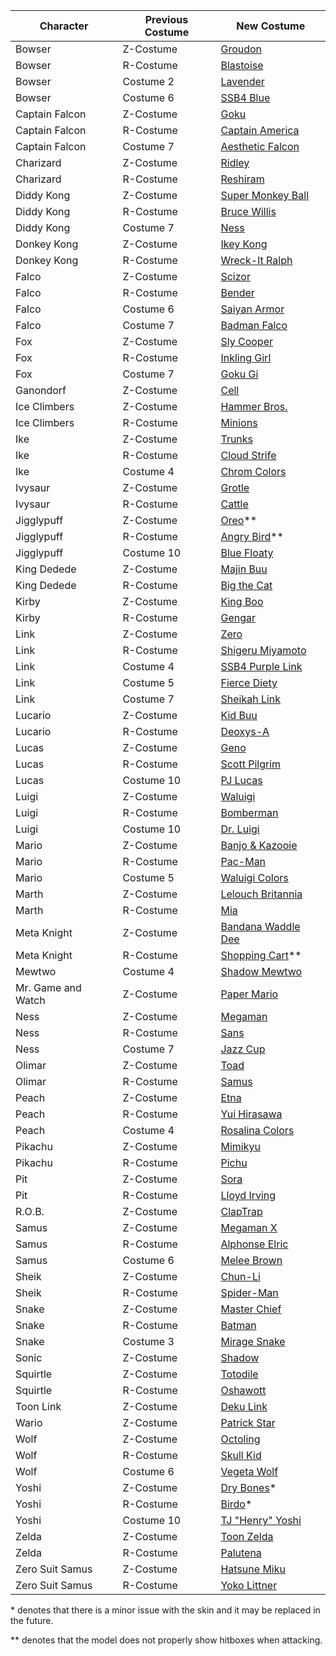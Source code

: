 | Character 		| Previous Costume 	| New Costume                                                            		 	|
|-----------		|------------------	|--------------	|
| Bowser			| Z-Costume			| [Groudon](http://forums.kc-mm.com/Gallery/BrawlView.php?Number=20629)					|
| Bowser			| R-Costume			| [Blastoise](http://forums.kc-mm.com/Gallery/BrawlView.php?Number=30836)				|
| Bowser			| Costume 2			| [Lavender](http://forums.kc-mm.com/Gallery/BrawlView.php?Number=213537)				|
| Bowser			| Costume 6			| [SSB4 Blue](http://forums.kc-mm.com/Gallery/BrawlView.php?Number=213537)				|
| Captain Falcon 	| Z-Costume        	| [Goku](http://forums.kc-mm.com/Gallery/BrawlView.php?Number=23665)              		|
| Captain Falcon	| R-Costume			| [Captain America](http://forums.kc-mm.com/Gallery/BrawlView.php?Number=25478)			|
| Captain Falcon	| Costume 7			| [Aesthetic Falcon](http://forums.kc-mm.com/Gallery/BrawlView.php?Number=216472)		|
| Charizard			| Z-Costume			| [Ridley](http://forums.kc-mm.com/Gallery/BrawlView.php?Number=12295)					|
| Charizard			| R-Costume			| [Reshiram](http://forums.kc-mm.com/Gallery/BrawlView.php?Number=27645)				|
| Diddy Kong		| Z-Costume			| [Super Monkey Ball](http://forums.kc-mm.com/Gallery/BrawlView.php?Number=28266)		|
| Diddy Kong		| R-Costume			| [Bruce Willis](http://forums.kc-mm.com/Gallery/BrawlView.php?Number=28056)			|
| Diddy Kong		| Costume 7			| [Ness](http://forums.kc-mm.com/Gallery/BrawlView.php?Number=253)						|
| Donkey Kong		| Z-Costume			| [Ikey Kong](http://forums.kc-mm.com/Gallery/BrawlView.php?Number=27520)				|
| Donkey Kong		| R-Costume			| [Wreck-It Ralph](http://forums.kc-mm.com/Gallery/BrawlView.php?Number=31396)			|
| Falco				| Z-Costume			| [Scizor](http://forums.kc-mm.com/Gallery/BrawlView.php?Number=24085)					|
| Falco				| R-Costume			| [Bender](http://forums.kc-mm.com/Gallery/BrawlView.php?Number=27588)					|
| Falco				| Costume 6			| [Saiyan Armor](http://forums.kc-mm.com/Gallery/BrawlView.php?Number=207688)			|
| Falco				| Costume 7			| [Badman Falco](http://forums.kc-mm.com/Gallery/BrawlView.php?Number=216239)			|
| Fox				| Z-Costume			| [Sly Cooper](http://forums.kc-mm.com/Gallery/BrawlView.php?Number=19901)				|
| Fox				| R-Costume			| [Inkling Girl](http://forums.kc-mm.com/Gallery/BrawlView.php?Number=213846)			|
| Fox				| Costume 7			| [Goku Gi](http://forums.kc-mm.com/Gallery/BrawlView.php?Number=207697)				|
| Ganondorf			| Z-Costume			| [Cell](http://forums.kc-mm.com/Gallery/BrawlView.php?Number=23529)					|
| Ice Climbers		| Z-Costume			| [Hammer Bros.](http://forums.kc-mm.com/Gallery/BrawlView.php?Number=203025)			|
| Ice Climbers		| R-Costume			| [Minions](http://forums.kc-mm.com/Gallery/BrawlView.php?Number=210291)				|
| Ike				| Z-Costume			| [Trunks](http://forums.kc-mm.com/Gallery/BrawlView.php?Number=22433)					|
| Ike				| R-Costume			| [Cloud Strife](http://forums.kc-mm.com/Gallery/BrawlView.php?Number=24702)			|
| Ike				| Costume 4			| [Chrom Colors](http://forums.kc-mm.com/Gallery/BrawlView.php?Number=212841)			|
| Ivysaur			| Z-Costume			| [Grotle](http://forums.kc-mm.com/Gallery/BrawlView.php?Number=13832)					|
| Ivysaur			| R-Costume			| [Cattle](http://forums.kc-mm.com/Gallery/BrawlView.php?Number=31298)					|
| Jigglypuff		| Z-Costume			| [Oreo](http://forums.kc-mm.com/Gallery/BrawlView.php?Number=31286)**					|
| Jigglypuff		| R-Costume			| [Angry Bird](http://forums.kc-mm.com/Gallery/BrawlView.php?Number=31076)**			|
| Jigglypuff		| Costume 10		| [Blue Floaty](https://gamebanana.com/skins/164161)									|
| King Dedede		| Z-Costume			| [Majin Buu](http://forums.kc-mm.com/Gallery/BrawlView.php?Number=31220)				|
| King Dedede		| R-Costume			| [Big the Cat](http://forums.kc-mm.com/Gallery/BrawlView.php?Number=32571)				|
| Kirby				| Z-Costume			| [King Boo](http://forums.kc-mm.com/Gallery/BrawlView.php?Number=24544)				|
| Kirby				| R-Costume			| [Gengar](http://forums.kc-mm.com/Gallery/BrawlView.php?Number=11688)					|
| Link				| Z-Costume			| [Zero](http://forums.kc-mm.com/Gallery/BrawlView.php?Number=17515)					|
| Link				| R-Costume			| [Shigeru Miyamoto](http://forums.kc-mm.com/Gallery/BrawlView.php?Number=32503)		|
| Link				| Costume 4			| [SSB4 Purple Link](http://forums.kc-mm.com/Gallery/BrawlView.php?Number=206289)		|
| Link				| Costume 5			| [Fierce Diety](https://drive.google.com/file/d/1vAZ2q0SbiNXwzU7FoQWxScM3a5Zn-lNM/view)|
| Link				| Costume 7			| [Sheikah Link](http://forums.kc-mm.com/Gallery/BrawlView.php?Number=209088)			|
| Lucario			| Z-Costume			| [Kid Buu](http://forums.kc-mm.com/Gallery/BrawlView.php?Number=18356)					|
| Lucario			| R-Costume			| [Deoxys-A](http://forums.kc-mm.com/Gallery/BrawlView.php?Number=13829)				|
| Lucas				| Z-Costume			| [Geno](http://forums.kc-mm.com/Gallery/BrawlView.php?Number=10433)					|
| Lucas				| R-Costume			| [Scott Pilgrim](http://forums.kc-mm.com/Gallery/BrawlView.php?Number=21896)			|
| Lucas				| Costume 10		| [PJ Lucas](http://forums.kc-mm.com/Gallery/BrawlView.php?Number=215740)				|
| Luigi				| Z-Costume			| [Waluigi](http://forums.kc-mm.com/Gallery/BrawlView.php?Number=27201)					|
| Luigi				| R-Costume			| [Bomberman](http://forums.kc-mm.com/Gallery/BrawlView.php?Number=23860)				|
| Luigi				| Costume 10		| [Dr. Luigi](http://www.mediafire.com/file/li4arsqyc44vk92/Doctor%20Luigi.zip)			|
| Mario				| Z-Costume			| [Banjo & Kazooie](http://forums.kc-mm.com/Gallery/BrawlView.php?Number=14120)			|
| Mario				| R-Costume			| [Pac-Man](http://forums.kc-mm.com/Gallery/BrawlView.php?Number=204556)				|
| Mario				| Costume 5			| [Waluigi Colors](http://forums.kc-mm.com/Gallery/BrawlView.php?Number=213405)			|
| Marth				| Z-Costume			| [Lelouch Britannia](http://forums.kc-mm.com/Gallery/BrawlView.php?Number=13961)		|
| Marth				| R-Costume			| [Mia](http://forums.kc-mm.com/Gallery/BrawlView.php?Number=35016)						|
| Meta Knight		| Z-Costume			| [Bandana Waddle Dee](http://forums.kc-mm.com/Gallery/BrawlView.php?Number=23981)		|
| Meta Knight		| R-Costume			| [Shopping Cart](http://forums.kc-mm.com/Gallery/BrawlView.php?Number=209555)**		|
| Mewtwo			| Costume 4			| [Shadow Mewtwo](http://forums.kc-mm.com/Gallery/BrawlView.php?Number=213278)			|
| Mr. Game and Watch| Z-Costume			| [Paper Mario](http://forums.kc-mm.com/Gallery/BrawlView.php?Number=23892)				|
| Ness				| Z-Costume			| [Megaman](http://forums.kc-mm.com/Gallery/BrawlView.php?Number=206078)				|
| Ness				| R-Costume			| [Sans](http://forums.kc-mm.com/Gallery/BrawlView.php?Number=211255)					|
| Ness           	| Costume 7         	| [Jazz Cup](http://forums.kc-mm.com/Gallery/BrawlView.php?Number=211602)         		|
| Olimar			| Z-Costume			| [Toad](http://forums.kc-mm.com/Gallery/BrawlView.php?Number=25498)					|
| Olimar			| R-Costume			| [Samus](http://forums.kc-mm.com/Gallery/BrawlView.php?Number=31419)					|
| Peach				| Z-Costume			| [Etna](http://forums.kc-mm.com/Gallery/BrawlView.php?Number=15589)					|
| Peach				| R-Costume			| [Yui Hirasawa](http://forums.kc-mm.com/Gallery/BrawlView.php?Number=17584)			|
| Peach				| Costume 4			| [Rosalina Colors](http://forums.kc-mm.com/Gallery/BrawlView.php?Number=1322)			|
| Pikachu			| Z-Costume			| [Mimikyu](http://forums.kc-mm.com/Gallery/BrawlView.php?Number=216400)				|
| Pikachu			| R-Costume			| [Pichu](http://forums.kc-mm.com/Gallery/BrawlView.php?Number=27834)					|
| Pit				| Z-Costume			| [Sora](http://forums.kc-mm.com/Gallery/BrawlView.php?Number=7928)						|
| Pit				| R-Costume			| [Lloyd Irving](http://forums.kc-mm.com/Gallery/BrawlView.php?Number=23615)			|
| R.O.B.			| Z-Costume			| [ClapTrap](http://forums.kc-mm.com/Gallery/BrawlView.php?Number=33179)				|
| Samus				| Z-Costume			| [Megaman X](http://forums.kc-mm.com/Gallery/BrawlView.php?Number=31409)				|
| Samus				| R-Costume			| [Alphonse Elric](http://forums.kc-mm.com/Gallery/BrawlView.php?Number=11910)			|
| Samus				| Costume 6			| [Melee Brown](https://drive.google.com/file/d/1o21sGqVNpoh68J7w5o8PCl9myytUXWXw/view)	|
| Sheik				| Z-Costume			| [Chun-Li](http://forums.kc-mm.com/Gallery/BrawlView.php?Number=25891)					|
| Sheik				| R-Costume			| [Spider-Man](http://forums.kc-mm.com/Gallery/BrawlView.php?Number=20484)				|
| Snake				| Z-Costume			| [Master Chief](http://forums.kc-mm.com/Gallery/BrawlView.php?Number=31965)			|
| Snake				| R-Costume			| [Batman](http://forums.kc-mm.com/Gallery/BrawlView.php?Number=34346)					|
| Snake				| Costume 3			| [Mirage Snake](http://forums.kc-mm.com/Gallery/BrawlView.php?Number=35547)			|
| Sonic				| Z-Costume			| [Shadow](http://forums.kc-mm.com/Gallery/BrawlView.php?Number=19022)					|
| Squirtle			| Z-Costume			| [Totodile](http://forums.kc-mm.com/Gallery/BrawlView.php?Number=32416)				|
| Squirtle			| R-Costume			| [Oshawott](http://forums.kc-mm.com/Gallery/BrawlView.php?Number=26355)				|
| Toon Link			| Z-Costume			| [Deku Link](http://forums.kc-mm.com/Gallery/BrawlView.php?Number=21592)				|
| Wario				| Z-Costume			| [Patrick Star](http://forums.kc-mm.com/Gallery/BrawlView.php?Number=29919)			|
| Wolf				| Z-Costume			| [Octoling](http://forums.kc-mm.com/Gallery/BrawlView.php?Number=210862)				|
| Wolf				| R-Costume			| [Skull Kid](http://forums.kc-mm.com/Gallery/BrawlView.php?Number=207666)				|
| Wolf				| Costume 6			| [Vegeta Wolf](http://forums.kc-mm.com/Gallery/BrawlView.php?Number=205949)			|
| Yoshi				| Z-Costume			| [Dry Bones](http://forums.kc-mm.com/Gallery/BrawlView.php?Number=12523)*				|
| Yoshi				| R-Costume			| [Birdo](http://forums.kc-mm.com/Gallery/BrawlView.php?Number=26992)*					|
| Yoshi          	| Costume 10       	| [TJ "Henry" Yoshi](http://forums.kc-mm.com/Gallery/BrawlView.php?Number=213011) 		|
| Zelda				| Z-Costume			| [Toon Zelda](http://forums.kc-mm.com/Gallery/BrawlView.php?Number=32836)				|
| Zelda				| R-Costume			| [Palutena](http://forums.kc-mm.com/Gallery/BrawlView.php?Number=18765)				|
| Zero Suit Samus	| Z-Costume			| [Hatsune Miku](http://forums.kc-mm.com/Gallery/BrawlView.php?Number=28380)			|
| Zero Suit Samus	| R-Costume			| [Yoko Littner](http://forums.kc-mm.com/Gallery/BrawlView.php?Number=25080)			|

\* denotes that there is a minor issue with the skin and it may be replaced in the future.

\** denotes that the model does not properly show hitboxes when attacking.
